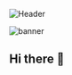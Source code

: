 ![Header](https://capsule-render.vercel.app/api?type=waving&color=gradient&height=200&section=header&text=Hi%20I'm%20Aditya!%20👋&fontSize=40&animation=fadeIn&fontAlignY=35&desc=Java%20Developer%20%7C%20Android%20Apps%20%7C%20Backend%20Developer&descAlignY=60)


![banner](https://raw.githubusercontent.com/YOUR_USERNAME/YOUR_USERNAME/main/assets/banner.png)
## Hi there 👋

<!--
**AdY21850/AdY21850** is a ✨ _special_ ✨ repository because its `README.md` (this file) appears on your GitHub profile.

Here are some ideas to get you started:

- 🔭 I’m currently working on ...
- 🌱 I’m currently learning ...
- 👯 I’m looking to collaborate on ...
- 🤔 I’m looking for help with ...
- 💬 Ask me about ...
- 📫 How to reach me: ...
- 😄 Pronouns: ...
- ⚡ Fun fact: ...
-->
